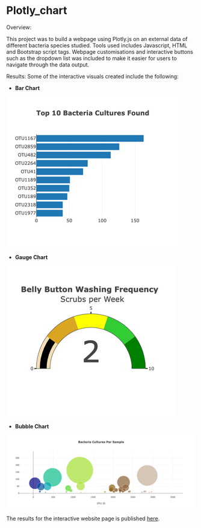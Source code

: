 # Plotly_chart

Overview:

This project was to build a webpage using Plotly.js on an external data of different bacteria species studied. Tools used includes Javascript, HTML and Bootstrap script tags. Webpage customisations and interactive buttons such as the dropdown list was included to make it easier for users to navigate through the data output.

Results:
Some of the interactive visuals created include the following:
 * **Bar Chart**
 
![](images/bar.png)

  
 * **Gauge Chart**
 
 ![](images/gauge.png)
 
 * **Bubble Chart**
 
 ![](images/bubble.png)
 
 The results for the interactive website page is published [here](https://btwumdonkor.github.io/Plotly_chart/).
